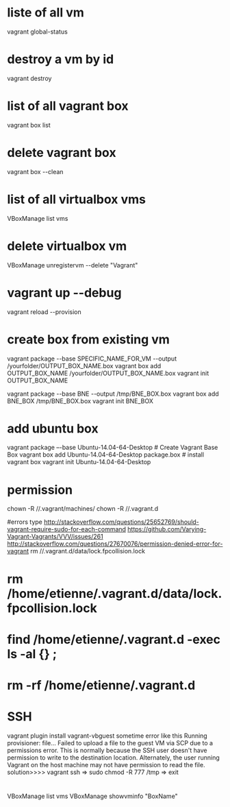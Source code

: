 # liste of all vm
vagrant global-status

# destroy a vm by id
vagrant destroy <id>

# list of all vagrant box
vagrant box list

# delete vagrant box
vagrant box --clean <BoxName>

# list of all virtualbox vms
VBoxManage list vms

# delete virtualbox vm
VBoxManage unregistervm --delete "Vagrant"

# vagrant up --debug
vagrant reload --provision

# create box from existing vm
vagrant package --base SPECIFIC_NAME_FOR_VM --output /yourfolder/OUTPUT_BOX_NAME.box
vagrant box add OUTPUT_BOX_NAME /yourfolder/OUTPUT_BOX_NAME.box
vagrant init OUTPUT_BOX_NAME

vagrant package --base BNE --output /tmp/BNE_BOX.box
vagrant box add BNE_BOX /tmp/BNE_BOX.box
vagrant init BNE_BOX

# add ubuntu box
vagrant package –-base Ubuntu-14.04-64-Desktop  # Create Vagrant Base Box
vagrant box add Ubuntu-14.04-64-Desktop package.box # install vagrant box
vagrant init Ubuntu-14.04-64-Desktop

# permission
chown -R <USERNAME> /<YOUR-WEBSITES-DIRECTORY>/.vagrant/machines/
chown -R <USERNAME> /<YOUR-HOME-DIRECTORY>/.vagrant.d

#errors type
http://stackoverflow.com/questions/25652769/should-vagrant-require-sudo-for-each-command
https://github.com/Varying-Vagrant-Vagrants/VVV/issues/261
http://stackoverflow.com/questions/27670076/permission-denied-error-for-vagrant
rm  /<YOUR-HOME-DIRECTORY>/.vagrant.d/data/lock.fpcollision.lock

# rm /home/etienne/.vagrant.d/data/lock.fpcollision.lock
# find /home/etienne/.vagrant.d -exec ls -al {} \;
# rm -rf /home/etienne/.vagrant.d

# SSH
vagrant plugin install vagrant-vbguest
sometime error like this
Running provisioner: file...
Failed to upload a file to the guest VM via SCP due to a permissions
error. This is normally because the SSH user doesn't have permission
to write to the destination location. Alternately, the user running
Vagrant on the host machine may not have permission to read the file.
solution>>>>  vagrant ssh =>  sudo chmod -R 777 /tmp => exit


#
VBoxManage list vms
VBoxManage showvminfo "BoxName"

#